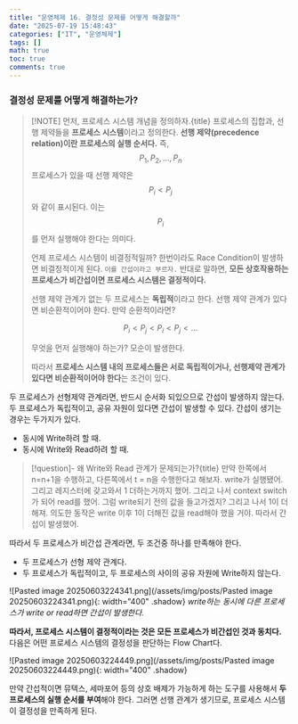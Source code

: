 ```yaml
---
title: "운영체제 16. 결정성 문제를 어떻게 해결할까"
date: "2025-07-19 15:48:43"
categories: ["IT", "운영체제"]
tags: []
math: true
toc: true
comments: true
---
```


### 결정성 문제를 어떻게 해결하는가?

> [!NOTE] 먼저, 프로세스 시스템 개념을 정의하자.{title}
> 프로세스의 집합과, 선행 제약들을 **프로세스 시스템**이라고 정의한다. **선행 제약(precedence relation)이란 프로세스의 실행 순서다.** 즉, $$P_{1}, P_{2}, \dots, P_{n}$$ 프로세스가 있을 때 선행 제약은 $$P_{i} < P_{j}$$와 같이 표시된다. 이는 $$P_{i}$$를 먼저 실행해야 한다는 의미다.
> 
> 언제 프로세스 시스템이 비결정적일까? 한번이라도 Race Condition이 발생하면 비결정적이게 된다. `이를 간섭이라고 부르자.` 반대로 말하면, **모든 상호작용하는 프로세스가 비간섭이면 프로세스 시스템은 결정적이다.**
> 
> 선행 제약 관계가 없는 두 프로세스는 **독립적**이라고 한다.
> 선행 제약 관계가 있다면 비순환적이어야 한다. 만약 순환적이라면?
> 
> $$
> P_{i} < P_{j} < P_{i} < P_{j} < \dots
> $$
> 
> 무엇을 먼저 실행해야 하는가? 모순이 발생한다.
> 
> 따라서 **프로세스 시스템 내의 프로세스들은 서로 독립적이거나, 선행제약 관계가 있다면 비순환적이어야 한다**는 조건이 있다.

두 프로세스가 선형제약 관계라면, 반드시 순서화 되있으므로 간섭이 발생하지 않는다. 두 프로세스가 독립적이고, 공유 자원이 있다면 간섭이 발생할 수 있다. 간섭이 생기는 경우는 두가지가 있다.

- 동시에 Write하려 할 때.
- 동시에 Write와 Read하려 할 때.

> [!question]- 왜 Write와 Read 관계가 문제되는가?{title}
> 만약 한쪽에서 n=n+1을 수행하고, 다른쪽에서 t = n을 수행한다고 해보자. write가 실행됐어. 그리고 레지스터에 갖고와서 1 더하는거까지 했어. 그리고 나서 context switch가 되어 read를 했어. 그럼 write되기 전의 값을 들고가겠지? 그리고 나서 1이 더해져. 의도한 동작은 write 이후 1이 더해진 값을 read해야 했을 거야. 따라서 간섭이 발생했어.

따라서 두 프로세스가 비간섭 관계라면, 두 조건중 하나를 만족해야 한다.

- 두 프로세스가 선형 제약 관계다.
- 두 프로세스가 독립적이고, 두 프로세스의 사이의 공유 자원에 Write하지 않는다.

![Pasted image 20250603224341.png](/assets/img/posts/Pasted image 20250603224341.png){: width="400" .shadow}
_write하는 동시에 다른 프로세스가 write or read하면 간섭이 발생한다._

**따라서, 프로세스 시스템이 결정적이라는 것은 모든 프로세스가 비간섭인 것과 동치다.**
다음은 어떤 프로세스 시스템의 결정성을 판단하는 Flow Chart다.

![Pasted image 20250603224449.png](/assets/img/posts/Pasted image 20250603224449.png){: width="400" .shadow}

만약 간섭적이면 뮤텍스, 세마포어 등의 상호 배제가 가능하게 하는 도구를 사용해서 **두 프로세스의 실행 순서를 부여**해야 한다. 그러면 선행 관계가 생기므로, 프로세스 시스템이 결정성을 만족하게 된다.